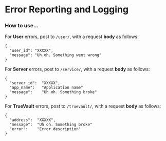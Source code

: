 # Error Reporting and Logging

### How to use...

For **User** errors, post to `/user/`, with a request **body** as follows:
```
{
  "user_id": "XXXXX",
  "message": "Uh oh. Something went wrong"
}
```

For **Server** errors, post to `/service/`, with a request **body** as follows:
```
{
  "server_id":  "XXXXX",
  "app_name":   "Application name"
  "message":    "Uh oh. Something broke"
}
```

For **TrueVault** errors, post to `/truevault/`, with a request **body** as follows:
```
{
  "address":  "XXXXX",
  "message":  "Uh oh. Something broke"
  "error":    "Error description"
}
```
